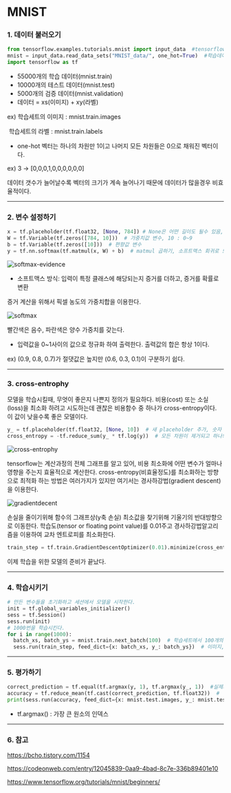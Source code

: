 # MNIST

### 1. 데이터 불러오기

```python
from tensorflow.examples.tutorials.mnist import input_data  #tensorflow샘플에 포함된 예제
mnist = input_data.read_data_sets("MNIST_data/", one_hot=True)  #학습데이터 다운로드
import tensorflow as tf
```

+ 55000개의 학습 데이터(mnist.train)
+ 10000개의 테스트 데이터(mnist.test)
+ 5000개의 검증 데이터(mnist.validation)
+ 데이터 = xs(이미지) + xy(라벨)

ex) 학습세트의 이미지 : mnist.train.images

​      학습세트의 라벨 : mnist.train.labels

+ one-hot 벡터는 하나의 차원만 1이고 나머지 모든 차원들은 0으로 채워진 벡터이다.

ex) 3 -> [0,0,0,1,0,0,0,0,0,0]

데이터 갯수가 늘어날수록 벡터의 크기가 계속 늘어나기 때문에 데이터가 많을경우 비효율적이다.



---

### 2. 변수  설정하기

```python
x = tf.placeholder(tf.float32, [None, 784]) # None은 어떤 길이도 될수 있음, 28X28 pixel
W = tf.Variable(tf.zeros([784, 10]))  # 가중치값 변수, 10 : 0~9
b = tf.Variable(tf.zeros([10]))  # 편향값 변수
y = tf.nn.softmax(tf.matmul(x, W) + b)  # matmul 곱하기, 소프트맥스 회귀로 모델 만들기 
```

![softmax-evidence](https://user-images.githubusercontent.com/36959292/55800852-9c835300-5b0f-11e9-868e-0214a36b752a.png)

+ 소프트맥스 방식: 입력이 특정 클래스에 해당되는지 증거를 더하고, 증거를 확률로 변환

증거 계산을 위해서 픽셀 농도의 가중치합을 이용한다.

![softmax](https://user-images.githubusercontent.com/36959292/55801000-04399e00-5b10-11e9-936d-ebdcc05dd35e.png) 

빨간색은 음수, 파란색은 양수 가중치를 갖는다.

+ 입력값을 0~1사이의 값으로 정규화 하여 출력한다. 출력값의 합은 항상 1이다.

ex) (0.9, 0.8, 0.7)가 절댓값은 높지만 (0.6, 0.3, 0.1)이 구분하기 쉽다.



---

### 3. cross-entrophy

모델을 학습시킬때, 무엇이 좋은지 나쁜지 정의가 필요하다.
비용(cost) 또는 소실(loss)을 최소화 하려고 시도하는데 괜찮은 비용함수 중 하나가 cross-entropy이다.
이 값이 낮을수록 좋은 모델이다.

```python
y_ = tf.placeholder(tf.float32, [None, 10])  # 새 placeholder 추가, 숫자 0~9
cross_entropy = -tf.reduce_sum(y_ * tf.log(y))  # 모든 차원이 제거되고 하나의 스칼라 값
```

![cross-entrophy](https://user-images.githubusercontent.com/36959292/55802404-2123a080-5b13-11e9-9ead-fb04c3f664ce.png)



tensorflow는 계산과정의 전체 그래프를 알고 있어, 비용 최소화에 어떤 변수가 얼마나 영향을 주는지 효율적으로 계산한다. cross-entropy(비효율정도)를 최소화하는 방향으로 최적화 하는 방법은 여러가지가 있지만 여기서는
경사하강법(gradient descent)을 이용한다. 

![gradientdecent](https://user-images.githubusercontent.com/36959292/55803668-bfb10100-5b15-11e9-84d6-84da18bb47cf.png)

손실을 줄이기위해 함수의 그래프상(y축 손실) 최소값을 찾기위해 기울기의 반대방향으로 이동한다.
학습도(tensor or floating point value)를 0.01주고 경사하강법알고리즘을 이용하여 교차 엔트로피를 최소화한다.

```python
train_step = tf.train.GradientDescentOptimizer(0.01).minimize(cross_entropy)
```

이제 학습을 위한 모델의 준비가 끝났다.



---

### 4. 학습시키기

```python
# 만든 변수들을 초기화하고 세션에서 모델을 시작한다.
init = tf.global_variables_initializer()
sess = tf.Session()
sess.run(init)
# 1000번을 학습시킨다.
for i in range(1000):
  batch_xs, batch_ys = mnist.train.next_batch(100)  # 학습세트에서 100개의 무작위 데이터들을  가져옴
  sess.run(train_step, feed_dict={x: batch_xs, y_: batch_ys})  # 이미지, 라벨
```



---

### 5. 평가하기

```python
correct_prediction = tf.equal(tf.argmax(y, 1), tf.argmax(y_, 1))  #실제와 맞았는지?
accuracy = tf.reduce_mean(tf.cast(correct_prediction, tf.float32))  #  타입 캐스트하고, 모든 차원이 제거되고 하나의 스칼라값 평균
print(sess.run(accuracy, feed_dict={x: mnist.test.images, y_: mnist.test.labels}))  # 테스트 이미지와 라벨을 넣고 정확도 테스트
```

+ tf.argmax() : 가장 큰 원소의 인덱스



---

### 6. 참고

<https://bcho.tistory.com/1154>

<https://codeonweb.com/entry/12045839-0aa9-4bad-8c7e-336b89401e10>

 <https://www.tensorflow.org/tutorials/mnist/beginners/>

